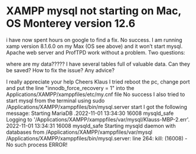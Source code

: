 
# XAMPP mysql not starting on Mac, OS Monterey version 12.6

i have now spent hours on google to find a fix. No success.
I am running xamp version 8.1.6.0 on my Max (OS see above) and it won’t start mysql. Apache web server and ProfTPD work without a problem.
Two questions:

where are my data????? I have several tables full of valuable data. Can they be saved?
How to fix the issue? Any advice?

I really appreciate your help
Cheers
Klaus
I tried reboot the pc, change port and put the line
"innodb_force_recovery = 1"
into the Applications/XAMPP/xamppfiles/etc/my.cnf file
No success
I also tried to start mysql from the terminal using
sudo /Applications/XAMPP/xamppfiles/bin/mysql.server start
I got the following message:
Starting MariaDB
.2022-11-01 13:34:30 16008 mysqld_safe Logging to '/Applications/XAMPP/xamppfiles/var/mysql/Klauss-MBP-2.err'.
2022-11-01 13:34:31 16008 mysqld_safe Starting mysqld daemon with databases from /Applications/XAMPP/xamppfiles/var/mysql
/Applications/XAMPP/xamppfiles/bin/mysql.server: line 264: kill: (16008) - No such process
ERROR!

        